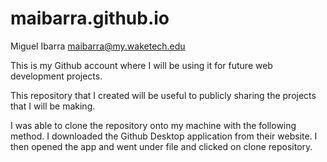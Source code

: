 # maibarra.github.io
Miguel Ibarra maibarra@my.waketech.edu

This is my Github account where I will be using it for future web development projects.

This repository that I created will be useful to publicly sharing the projects that I will be making.

I was able to clone the repository onto my machine with the following method. I downloaded the Github Desktop application from their website. I then opened the app and went under file and clicked on clone repository.

